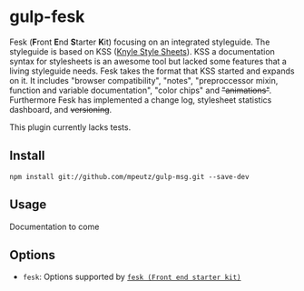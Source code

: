 # gulp-fesk

Fesk (**F**ront **E**nd **S**tarter **K**it) focusing on an integrated styleguide. The styleguide is based on KSS ([Knyle Style Sheets](http://warpspire.com/kss/)). KSS a documentation syntax for stylesheets is an awesome tool but lacked some features that a living styleguide needs. Fesk takes the format that KSS started and expands on it. It includes "browser compatibility", "notes", "preproccessor mixin, function and variable documentation", "color chips" and ~~"animations"~~. Furthermore Fesk has implemented a change log, stylesheet statistics dashboard, and ~~versioning~~.

This plugin currently lacks tests.

## Install

```
npm install git://github.com/mpeutz/gulp-msg.git --save-dev
```

## Usage

Documentation to come

## Options

* `fesk`: Options supported by [`fesk (Front end starter kit)`](https://github.com/mpeutz/fesk)
